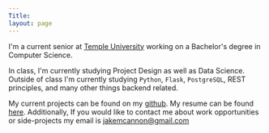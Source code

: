 ```yaml
---
Title:
layout: page
---
```




I'm a current senior at [Temple University](https://www.temple.edu/) working on a Bachelor's degree in Computer Science.

In class, I'm currently studying Project Design as well as Data Science. Outside of class I'm currently studying <code>Python</code>, <code>Flask</code>, <code>PostgreSQL</code>, REST principles, and many other things backend related.

My current projects can be found on my [github](https://github.com/jakemcannon). My resume can be found [here](current_resume.pdf). Additionally, If you would like to contact me about work opportunities or side-projects my email is jakemcannon@gmail.com
